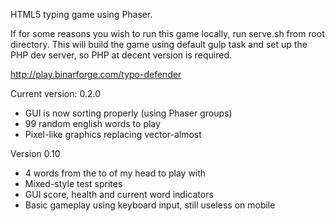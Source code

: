 HTML5 typing game using Phaser. 

If for some reasons you wish to run this game locally, run serve.sh from root directory. This will build the game using default gulp task and set up the PHP dev server, so PHP at decent version is required.

http://play.binarforge.com/typo-defender


Current version: 0.2.0
 - GUI is now sorting properly (using Phaser groups)
 - 99 random english words to play
 - Pixel-like graphics replacing vector-almost
 
 Version 0.10
 - 4 words from the to of my head to play with
 - Mixed-style test sprites
 - GUI score, health and current word indicators
 - Basic gameplay using keyboard input, still useless on mobile